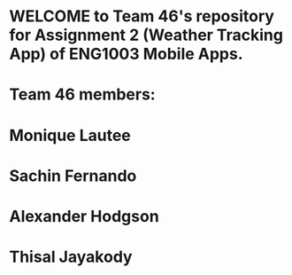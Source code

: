 #
# WELCOME to Team 46's repository for Assignment 2 (Weather Tracking App) of ENG1003 Mobile Apps.
#
# Team 46 members:
# Monique Lautee
# Sachin Fernando
# Alexander Hodgson
# Thisal Jayakody
